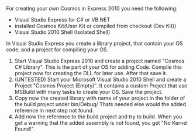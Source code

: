For creating your own Cosmos in Express 2010 you need the following:

 * Visual Studio Express for C# or VB.NET
 * installed Cosmos Kit(User Kit or compiled from checkout (Dev Kit))
 * Visual Studio 2010 Shell (Isolated Shell)

In Visual Studio Express you create a library project, that contain your OS
code, and a project for compiling your OS.

 1. Start Visual Studio Express 2010 and create a project named "Cosmos C# Library". This is the part of your OS for adding Code. Compile this project now for creating the DLL for later use. After that save it.
 2. (UNTESTED) Start your Microsoft Visual Studio 2010 Shell and create a Project "Cosmos Project (Empty)". It contains a custom Project that use MSBuild with many tasks to create your OS. Save the project.
 3. Copy now the created library with name of your project in the folder of the build project under bin/Debug/ Thats needed else would the added reference in next step not found.
 4. Add now the reference to the build project and try to build. When you get a warning that the added assembly is not found, you get "No Kernel Found!".
